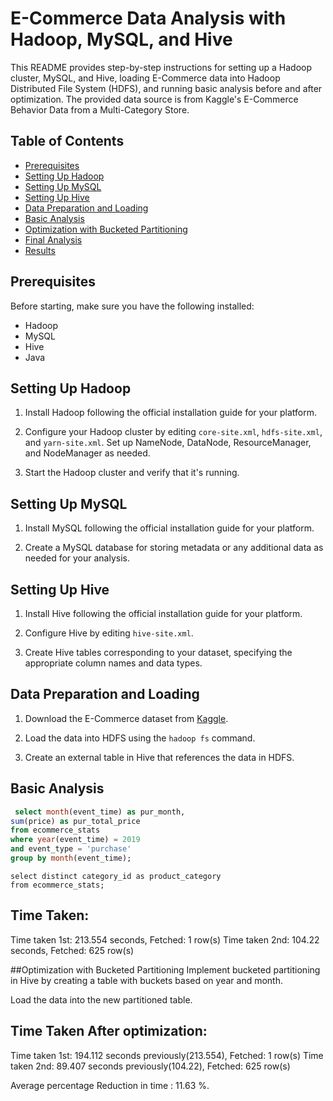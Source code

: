 # E-Commerce Data Analysis with Hadoop, MySQL, and Hive

This README provides step-by-step instructions for setting up a Hadoop cluster, MySQL, and Hive, loading E-Commerce data into Hadoop Distributed File System (HDFS), and running basic analysis before and after optimization. The provided data source is from Kaggle's E-Commerce Behavior Data from a Multi-Category Store.

## Table of Contents
- [Prerequisites](#prerequisites)
- [Setting Up Hadoop](#setting-up-hadoop)
- [Setting Up MySQL](#setting-up-mysql)
- [Setting Up Hive](#setting-up-hive)
- [Data Preparation and Loading](#data-preparation-and-loading)
- [Basic Analysis](#basic-analysis)
- [Optimization with Bucketed Partitioning](#optimization-with-bucketed-partitioning)
- [Final Analysis](#final-analysis)
- [Results](#results)

## Prerequisites

Before starting, make sure you have the following installed:
- Hadoop
- MySQL
- Hive
- Java

## Setting Up Hadoop

1. Install Hadoop following the official installation guide for your platform.

2. Configure your Hadoop cluster by editing `core-site.xml`, `hdfs-site.xml`, and `yarn-site.xml`. Set up NameNode, DataNode, ResourceManager, and NodeManager as needed.

3. Start the Hadoop cluster and verify that it's running.

## Setting Up MySQL

1. Install MySQL following the official installation guide for your platform.

2. Create a MySQL database for storing metadata or any additional data as needed for your analysis.

## Setting Up Hive

1. Install Hive following the official installation guide for your platform.

2. Configure Hive by editing `hive-site.xml`.

3. Create Hive tables corresponding to your dataset, specifying the appropriate column names and data types.

## Data Preparation and Loading

1. Download the E-Commerce dataset from [Kaggle](https://www.kaggle.com/datasets/mkechinov/ecommerce-behavior-data-from-multi-category-store/?select=2019-Oct.csv).

2. Load the data into HDFS using the `hadoop fs` command.

3. Create an external table in Hive that references the data in HDFS.

## Basic Analysis

```sql
 select month(event_time) as pur_month,
sum(price) as pur_total_price
from ecommerce_stats
where year(event_time) = 2019
and event_type = 'purchase'
group by month(event_time);
```
```
select distinct category_id as product_category
from ecommerce_stats;
```
## Time Taken:

Time taken 1st: 213.554 seconds, Fetched: 1 row(s)
Time taken 2nd: 104.22 seconds, Fetched: 625 row(s)


##Optimization with Bucketed Partitioning
Implement bucketed partitioning in Hive by creating a table with buckets based on year and month.

Load the data into the new partitioned table.


## Time Taken After optimization:
Time taken 1st: 194.112 seconds previously(213.554), Fetched: 1 row(s)
Time taken 2nd: 89.407 seconds previously(104.22), Fetched: 625 row(s)

Average percentage Reduction in time : 11.63 %.
